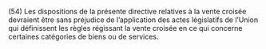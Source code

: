 (54) Les dispositions de la présente directive relatives à la vente croisée devraient être sans préjudice de l’application des actes législatifs de l’Union qui définissent les règles régissant la vente croisée en ce qui concerne certaines catégories de biens ou de services.
